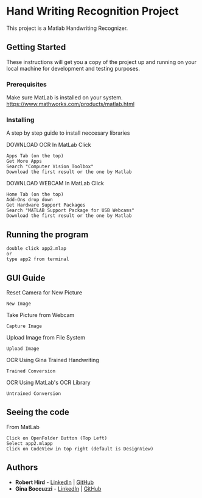 # Hand Writing Recognition Project

This project is a Matlab Handwriting Recognizer. 

## Getting Started

These instructions will get you a copy of the project up and running on your local machine for development and testing purposes.

### Prerequisites

Make sure MatLab is installed on your system. 
https://www.mathworks.com/products/matlab.html


### Installing

A step by step guide to install neccesary libraries

DOWNLOAD OCR
In MatLab
Click
```
Apps Tab (on the top)
Get More Apps
Search "Computer Vision Toolbox"
Download the first result or the one by Matlab
```

DOWNLOAD WEBCAM
In MatLab
Click
```
Home Tab (on the top)
Add-Ons drop down
Get Hardware Support Packages
Search "MATLAB Support Package for USB Webcams"
Download the first result or the one by Matlab
```

## Running the program

```
double click app2.mlap 
or
type app2 from terminal
```

## GUI Guide

Reset Camera for New Picture
```
New Image
```
Take Picture from Webcam
```
Capture Image
```
Upload Image from File System
```
Upload Image
```
OCR Using Gina Trained Handwriting
```
Trained Conversion
```
OCR Using MatLab's OCR Library
```
Untrained Conversion
```


## Seeing the code
From MatLab

```
Click on OpenFolder Button (Top Left)
Select app2.mlapp
Click on CodeView in top right (default is DesignView)
```


## Authors

* **Robert Hird**  - [LinkedIn](https://www.linkedin.com/in/robert-hird/) | [GitHub](https://github.com/HirdrWit)
* **Gina Boccuzzi**  - [LinkedIn](https://www.linkedin.com/in/ginaboccuzzi/) | [GitHub](https://github.com/boccuzzig)


